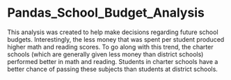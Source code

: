 # Pandas_School_Budget_Analysis

This analysis was created to help make decisions regarding future school budgets. Interestingly, the less money that was spent per student produced higher math and reading scores. To go along with this trend, the charter schools (which are generally given less money than district schools) performed better in math and reading. Students in charter schools have a better chance of passing these subjects than students at district schools.
